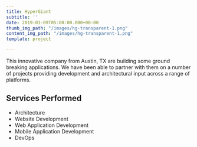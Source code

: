 ```yaml
---
title: HyperGiant
subtitle: ''
date: 2019-01-09T05:00:00.000+00:00
thumb_img_path: "/images/hg-transparent-1.png"
content_img_path: "/images/hg-transparent-1.png"
template: project

---
```

This innovative company from Austin, TX are building some ground breaking applications. We have been able to partner with them on a number of projects providing development and architectural input across a range of platforms.

## Services Performed

* Architecture
* Website Development
* Web Application Development
* Mobile Application Development
* DevOps
